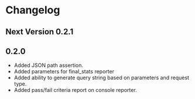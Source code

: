 # Changelog

## Next Version 0.2.1



## 0.2.0

  - Added JSON path assertion.
  - Added parameters for final_stats reporter
  - Added ability to generate query string based on parameters and request type.
  - Added pass/fail criteria report on console reporter.
 
